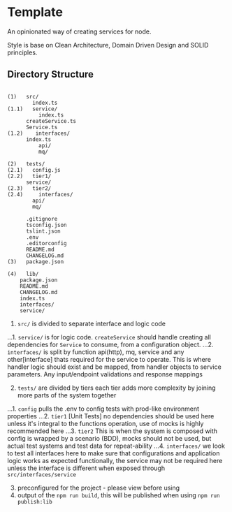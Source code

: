 # Template

An opinionated way of creating services for node.

Style is base on Clean Architecture, Domain Driven Design and SOLID principles.

## Directory Structure
```

(1)   src/
        index.ts
(1.1)	service/
          index.ts
	  createService.ts
	  Service.ts
(1.2)    interfaces/
	  index.ts
          api/
          mq/

(2)   tests/
(2.1)	config.js
(2.2)   tier1/
	  service/
(2.3)	tier2/
(2.4)	  interfaces/
	    api/
	    mq/

      .gitignore
      tsconfig.json
      tslint.json
      .env
      .editorconfig
      README.md
      CHANGELOG.md
(3)   package.json

(4)   lib/
	package.json
	README.md
	CHANGELOG.md
	index.ts
	interfaces/
	service/
```


1. `src/` is divided to separate interface and logic code

...1. `service/` is for logic code. `createService` should handle creating all dependencies for `Service` to consume, from a configuration object. 
...2. `interfaces/` is split by function api(http), mq, service and any other[interface] thats required for the service to operate. This is where handler logic should exist and be mapped, from handler objects to service parameters. Any input/endpoint validations and response mappings

2. `tests/` are divided by tiers each tier adds more complexity by joining more parts of the system together

...1. `config` pulls the .env to config tests with prod-like environment properties 
...2. `tier1` [Unit Tests] no dependencies should be used here unless it's integral to the functions operation, use of mocks is highly recommended here
...3. `tier2` This is when the system is composed with config is wrapped by a scenario (BDD), mocks should not be used, but actual test systems and test data for repeat-ability
...4. `interfaces/` we look to test all interfaces here to make sure that configurations and application logic works as expected functionally, the service may not be required here unless the interface is different when exposed through `src/interfaces/service`

3. preconfigured for the project - please view before using
4. output of the `npm run build`, this will be published when using `npm run publish:lib`
